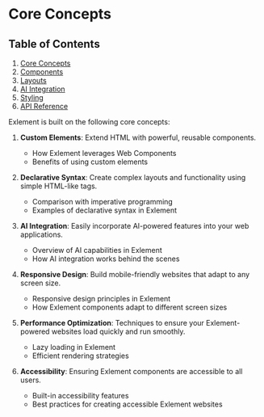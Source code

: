 # Core Concepts

## Table of Contents

1. [Core Concepts](core-concepts.md)
2. [Components](components.md)
3. [Layouts](layouts.md)
4. [AI Integration](ai-integration.md)
5. [Styling](styling.md)
6. [API Reference](api-reference.md)

Exlement is built on the following core concepts:

1. **Custom Elements**: Extend HTML with powerful, reusable components.
   - How Exlement leverages Web Components
   - Benefits of using custom elements

2. **Declarative Syntax**: Create complex layouts and functionality using simple HTML-like tags.
   - Comparison with imperative programming
   - Examples of declarative syntax in Exlement

3. **AI Integration**: Easily incorporate AI-powered features into your web applications.
   - Overview of AI capabilities in Exlement
   - How AI integration works behind the scenes

4. **Responsive Design**: Build mobile-friendly websites that adapt to any screen size.
   - Responsive design principles in Exlement
   - How Exlement components adapt to different screen sizes

5. **Performance Optimization**: Techniques to ensure your Exlement-powered websites load quickly and run smoothly.
   - Lazy loading in Exlement
   - Efficient rendering strategies

6. **Accessibility**: Ensuring Exlement components are accessible to all users.
   - Built-in accessibility features
   - Best practices for creating accessible Exlement websites